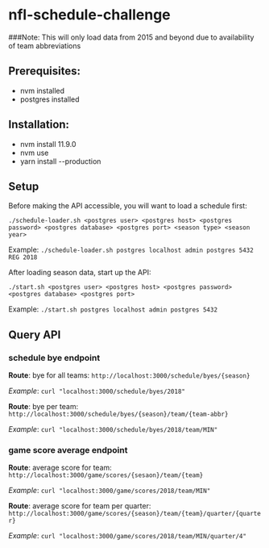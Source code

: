 # nfl-schedule-challenge

###Note: This will only load data from 2015 and beyond due to availability of team abbreviations 

## Prerequisites:
- nvm installed
- postgres installed

## Installation:
- nvm install 11.9.0
- nvm use
- yarn install --production

## Setup
Before making the API accessible, you will want to load a schedule first:

```./schedule-loader.sh <postgres user> <postgres host> <postgres password> <postgres database> <postgres port> <season type> <season year>```

Example: ```./schedule-loader.sh postgres localhost admin postgres 5432 REG 2018```

After loading season data, start up the API:

```./start.sh <postgres user> <postgres host> <postgres password> <postgres database> <postgres port>```

Example: ```./start.sh postgres localhost admin postgres 5432```

## Query API
### schedule bye endpoint
**Route**: bye for all teams: ```http://localhost:3000/schedule/byes/{season}```

*Example*: ```curl "localhost:3000/schedule/byes/2018"```

**Route**: bye per team: ```http://localhost:3000/schedule/byes/{season}/team/{team-abbr}```

*Example*: ```curl "localhost:3000/schedule/byes/2018/team/MIN"```

### game score average endpoint
**Route**: average score for team: ```http://localhost:3000/game/scores/{sesaon}/team/{team}```

*Example*: ```curl "localhost:3000/game/scores/2018/team/MIN"```

**Route**: average score for team per quarter: ```http://localhost:3000/game/scores/{season}/team/{team}/quarter/{quarter}```

*Example*: ```curl "localhost:3000/game/scores/2018/team/MIN/quarter/4"```
